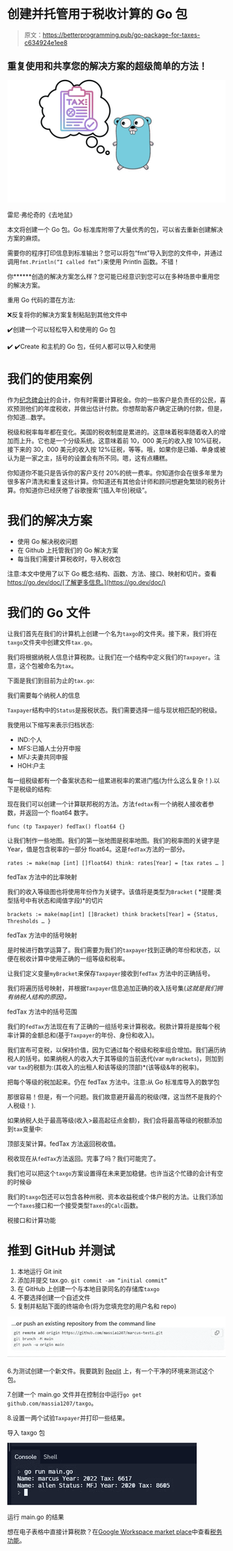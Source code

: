 # 创建并托管用于税收计算的 Go 包

> 原文：<https://betterprogramming.pub/go-package-for-taxes-c634924e1ee8>

## 重复使用和共享您的解决方案的超级简单的方法！

![](img/b0bd2f7c6e6385e6b932d75e60db37b5.png)

雷尼·弗伦奇的《去地鼠》

本文将创建一个 Go 包。Go 标准库附带了大量优秀的包，可以省去重新创建解决方案的麻烦。

需要你的程序打印信息到标准输出？您可以将包“fmt”导入到您的文件中，并通过调用`fmt.Println(“I called fmt”)`来使用 Println 函数。不错！

你******创造的解决方案怎么样？您可能已经意识到您可以在多种场景中重用您的解决方案。

重用 Go 代码的潜在方法:

❌反复将你的解决方案复制粘贴到其他文件中

✔️创建一个可以轻松导入和使用的 Go 包

✔️ ✔️Create 和主机的 Go 包，任何人都可以导入和使用

# 我们的使用案例

作为[纪念碑会计](https://www.monumentcpa.com)的会计，你有时需要计算税金。你的一些客户是负责任的公民，喜欢预测他们的年度税收，并做出估计付款。你想帮助客户确定正确的付款，但是，你知道…数学。

税级和税率每年都在变化。美国的税收制度是累进的。这意味着税率随着收入的增加而上升。它也是一个分级系统。这意味着前 10，000 美元的收入按 10%征税，接下来的 30，000 美元的收入按 12%征税，等等。哦，如果你是已婚、单身或被认为是一家之主，括号的设置会有所不同。嗯，这有点糟糕。

你知道你不能只是告诉你的客户支付 20%的统一费率。你知道你会在很多年里为很多客户清洗和重复这些计算。你知道还有其他会计师和顾问想避免繁琐的税务计算。你知道你已经厌倦了谷歌搜索“[插入年份]税级”。

# 我们的解决方案

*   使用 Go 解决税收问题
*   在 Github 上托管我们的 Go 解决方案
*   每当我们需要计算税收时，导入税收包

注意:本文中使用了以下 Go 概念:结构、函数、方法、接口、映射和切片。查看 https://go.dev/doc/[了解更多信息。](https://go.dev/doc/)

# 我们的 Go 文件

让我们首先在我们的计算机上创建一个名为`taxgo`的文件夹。接下来，我们将在`taxgo`文件夹中创建文件`tax.go`。

我们将根据纳税人信息计算税款。让我们在一个结构中定义我们的`Taxpayer`。注意，这个包被命名为`tax`。

下面是我们到目前为止的`tax.go`:

我们需要每个纳税人的信息

`Taxpayer`结构中的`Status`是报税状态。我们需要选择一组与现状相匹配的税级。

我使用以下缩写来表示归档状态:

*   IND:个人
*   MFS:已婚人士分开申报
*   MFJ:夫妻共同申报
*   HOH:户主

每一组税级都有一个备案状态和一组累进税率的累进门槛(为什么这么复杂！).以下是税级的结构:

现在我们可以创建一个计算联邦税的方法。方法`fedtax`有一个纳税人接收者参数，并返回一个 float64 数字。

```
func (tp Taxpayer) fedTax() float64 {}
```

让我们制作一些地图。我们的第一张地图是税率地图。我们的税率图的关键字是 Year，值是包含税率的一部分 float64。这是`fedTax`方法的一部分。

```
rates := make(map [int] []float64) think: rates[Year] = [tax rates … ]
```

fedTax 方法中的比率映射

我们的收入等级图也将使用年份作为关键字。该值将是类型为`Bracket` ( *提醒:类型括号中有状态和阈值字段)*的切片

```
brackets := make(map[int] []Bracket) think brackets[Year] = {Status, Thresholds … }
```

fedTax 方法中的括号映射

是时候进行数学运算了。我们需要为我们的`taxpayer`找到正确的年份和状态，以便在税收计算中使用正确的一组等级和税率。

让我们定义变量`myBracket`来保存`Taxpayer`接收到`fedTax` 方法中的正确括号。

我们将遍历括号映射，并根据`Taxpayer`信息追加正确的收入括号集(*这就是我们拥有纳税人结构的原因)。*

fedTax 方法中的括号范围

我们的`fedTax`方法现在有了正确的一组括号来计算税收。税款计算将是按每个税率计算的金额总和(基于`Taxpayer`的年份、身份和收入)。

我们宣布可变税，以保持价值，因为它通过每个税级和税率组合增加。我们遍历纳税人的括号。如果纳税人的收入大于其等级的当前迭代(var `myBrackets`)，则加到 var `tax`的税额为:(其收入的出租人和该等级的顶部)*(该等级&年的税率)。

把每个等级的税加起来。仍在 fedTax 方法中。注意:从 Go 标准库导入的数学包

那很容易！但是，有一个问题。我们故意避开最高的税级(嘿，这当然不是我的个人税级！).

如果纳税人处于最高等级(收入>最高起征点金额)，我们会将最高等级的税额添加到`tax`变量中:

顶部支架计算。fedTax 方法返回税收值。

税收现在从`fedTax`方法返回。完事了吗？我们可能完了。

我们也可以把这个`taxgo`方案设置得在未来更加稳健。也许当这个忙碌的会计有空的时候😆

我们的`taxgo`包还可以包含各种州税、资本收益税或个体户税的方法。让我们添加一个`Taxes`接口和一个接受类型`Taxes`的`Calc`函数。

税接口和计算功能

# 推到 GitHub 并测试

1.  本地运行 Git init
2.  添加并提交 tax.go. `git commit -am “initial commit”`
3.  在 GitHub 上创建一个与本地目录同名的存储库`taxgo`
4.  不要选择创建一个自述文件
5.  复制并粘贴下面的终端命令(将为您填充您的用户名和 repo)

![](img/9837c1e637651004baf21116837beb75.png)

6.为测试创建一个新文件。我要跳到 [Replit](https://www.replit.com) 上，有一个干净的环境来测试这个包。

7.创建一个 main.go 文件并在控制台中运行`go get github.com/massia1207/taxgo`。

8.设置一两个试验`Taxpayer`并打印一些结果。

导入 taxgo 包

![](img/ee6e358bd586b10ef7b2bec77596b45b.png)

运行 main.go 的结果

想在电子表格中直接计算税款？在[Google Workspace market place](https://workspace.google.com/marketplace/app/tax_functions/925755930014)中查看[税务功能](https://taxapp.monumentcpa.com)。